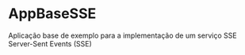 # AppBaseSSE
Aplicação base de exemplo para a implementação de um serviço SSE Server-Sent Events (SSE)
